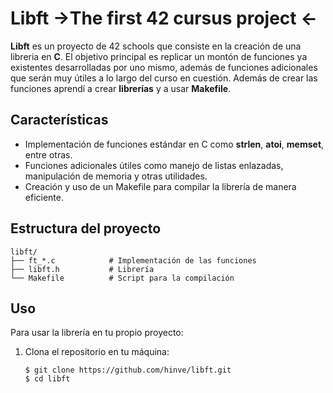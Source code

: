 # Libft ->The first 42 cursus project <-
**Libft** es un proyecto de 42 schools que consiste en la creación de una libreria en **C**.
El objetivo principal es replicar un montón de funciones ya existentes desarrolladas por uno mismo, además de      funciones adicionales que serán muy útiles a lo largo del curso en cuestión. Además de crear las funciones         aprendí a crear **librerías** y a usar **Makefile**.
## Características
- Implementación de funciones estándar en C como **strlen**, **atoi**, **memset**, entre otras.
- Funciones adicionales útiles como manejo de listas enlazadas, manipulación de memoria y otras utilidades.
- Creación y uso de un Makefile para compilar la librería de manera eficiente.
## Estructura del proyecto
```
libft/
├── ft_*.c            # Implementación de las funciones
├── libft.h           # Librería
└── Makefile          # Script para la compilación
```
## Uso
Para usar la librería en tu propio proyecto:
1. Clona el repositorio en tu máquina:
   ```
   $ git clone https://github.com/hinve/libft.git
   $ cd libft
   ```
